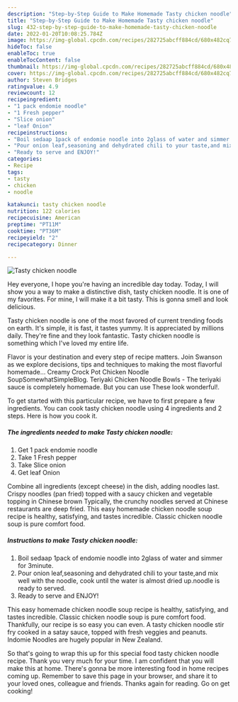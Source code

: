 ```yaml
---
description: "Step-by-Step Guide to Make Homemade Tasty chicken noodle"
title: "Step-by-Step Guide to Make Homemade Tasty chicken noodle"
slug: 432-step-by-step-guide-to-make-homemade-tasty-chicken-noodle
date: 2022-01-20T10:08:25.784Z
image: https://img-global.cpcdn.com/recipes/282725abcff884cd/680x482cq70/tasty-chicken-noodle-recipe-main-photo.jpg
hideToc: false
enableToc: true
enableTocContent: false
thumbnail: https://img-global.cpcdn.com/recipes/282725abcff884cd/680x482cq70/tasty-chicken-noodle-recipe-main-photo.jpg
cover: https://img-global.cpcdn.com/recipes/282725abcff884cd/680x482cq70/tasty-chicken-noodle-recipe-main-photo.jpg
author: Steven Bridges
ratingvalue: 4.9
reviewcount: 12
recipeingredient:
- "1 pack endomie noodle"
- "1 Fresh pepper"
- "Slice onion"
- "leaf Onion"
recipeinstructions:
- "Boil sedaap 1pack of endomie noodle into 2glass of water and simmer for 3minute."
- "Pour onion leaf,seasoning and dehydrated chili to your taste,and mix well with the noodle, cook until the water is almost dried up.noodle is ready to served."
- "Ready to serve and ENJOY!"
categories:
- Recipe
tags:
- tasty
- chicken
- noodle

katakunci: tasty chicken noodle 
nutrition: 122 calories
recipecuisine: American
preptime: "PT11M"
cooktime: "PT36M"
recipeyield: "2"
recipecategory: Dinner

---
```



![Tasty chicken noodle](https://img-global.cpcdn.com/recipes/282725abcff884cd/680x482cq70/tasty-chicken-noodle-recipe-main-photo.jpg)

Hey everyone, I hope you're having an incredible day today. Today, I will show you a way to make a distinctive dish, tasty chicken noodle. It is one of my favorites. For mine, I will make it a bit tasty. This is gonna smell and look delicious.

Tasty chicken noodle is one of the most favored of current trending foods on earth. It's simple, it is fast, it tastes yummy. It is appreciated by millions daily. They're fine and they look fantastic. Tasty chicken noodle is something which I've loved my entire life.

Flavor is your destination and every step of recipe matters. Join Swanson as we explore decisions, tips and techniques to making the most flavorful homemade… Creamy Crock Pot Chicken Noodle SoupSomewhatSimpleBlog. Teriyaki Chicken Noodle Bowls - The teriyaki sauce is completely homemade. But you can use These look wonderful!.


To get started with this particular recipe, we have to first prepare a few ingredients. You can cook tasty chicken noodle using 4 ingredients and 2 steps. Here is how you cook it.

<!--inarticleads1-->

##### The ingredients needed to make Tasty chicken noodle:

1. Get 1 pack endomie noodle
1. Take 1 Fresh pepper
1. Take Slice onion
1. Get leaf Onion


Combine all ingredients (except cheese) in the dish, adding noodles last. Crispy noodles (pan fried) topped with a saucy chicken and vegetable topping in Chinese brown Typically, the crunchy noodles served at Chinese restaurants are deep fried. This easy homemade chicken noodle soup recipe is healthy, satisfying, and tastes incredible. Classic chicken noodle soup is pure comfort food. 

<!--inarticleads2-->

##### Instructions to make Tasty chicken noodle:

1. Boil sedaap 1pack of endomie noodle into 2glass of water and simmer for 3minute.
1. Pour onion leaf,seasoning and dehydrated chili to your taste,and mix well with the noodle, cook until the water is almost dried up.noodle is ready to served.
1. Ready to serve and ENJOY!

This easy homemade chicken noodle soup recipe is healthy, satisfying, and tastes incredible. Classic chicken noodle soup is pure comfort food. Thankfully, our recipe is so easy you can even. A tasty chicken noodle stir fry cooked in a satay sauce, topped with fresh veggies and peanuts. Indomie Noodles are hugely popular in New Zealand. 

So that's going to wrap this up for this special food tasty chicken noodle recipe. Thank you very much for your time. I am confident that you will make this at home. There's gonna be more interesting food in home recipes coming up. Remember to save this page in your browser, and share it to your loved ones, colleague and friends. Thanks again for reading. Go on get cooking!
